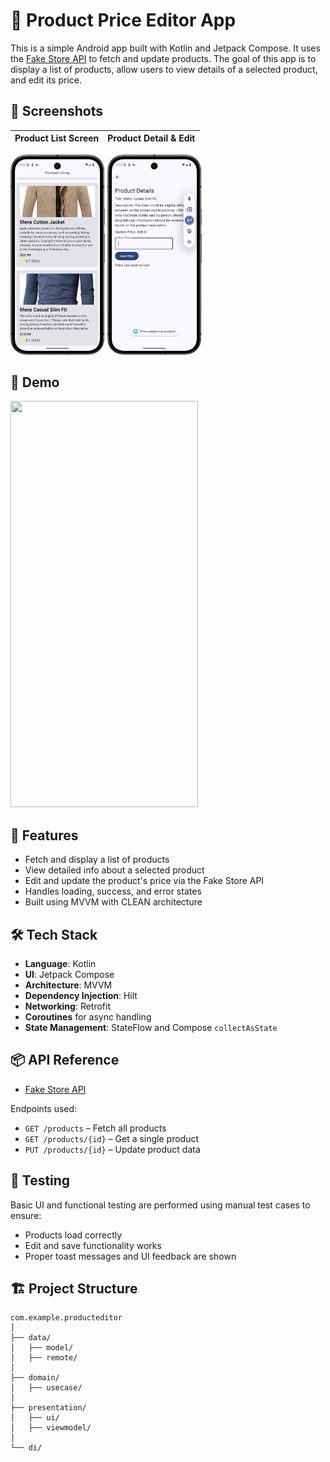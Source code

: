 # 🛒 Product Price Editor App

This is a simple Android app built with Kotlin and Jetpack Compose. It uses the [Fake Store API](https://fakestoreapi.com/docs) to fetch and update products. The goal of this app is to display a list of products, allow users to view details of a selected product, and edit its price.

## 📱 Screenshots

| Product List Screen | Product Detail & Edit |
|---------------------|------------------------|
<p float="left">
  <img src="screenshot/productlisting.png" width="30%" />
  <img src="screenshot/productdetails.png" width="30%" />
</p>

## 🎥 Demo

 <img src="assets/demo/appdemo.gif" width="300" height="650">

 

## 🚀 Features

- Fetch and display a list of products
- View detailed info about a selected product
- Edit and update the product's price via the Fake Store API
- Handles loading, success, and error states
- Built using MVVM with CLEAN architecture

## 🛠️ Tech Stack

- **Language**: Kotlin
- **UI**: Jetpack Compose
- **Architecture**: MVVM
- **Dependency Injection**: Hilt
- **Networking**: Retrofit
- **Coroutines** for async handling
- **State Management**: StateFlow and Compose `collectAsState`

## 📦 API Reference

- [Fake Store API](https://fakestoreapi.com/docs)

Endpoints used:
- `GET /products` – Fetch all products
- `GET /products/{id}` – Get a single product
- `PUT /products/{id}` – Update product data

## 🧪 Testing

Basic UI and functional testing are performed using manual test cases to ensure:
- Products load correctly
- Edit and save functionality works
- Proper toast messages and UI feedback are shown

## 🏗️ Project Structure

```plaintext
com.example.producteditor
│
├── data/
│   ├── model/
│   ├── remote/
│
├── domain/
│   ├── usecase/
│
├── presentation/
│   ├── ui/
│   ├── viewmodel/
│
└── di/
